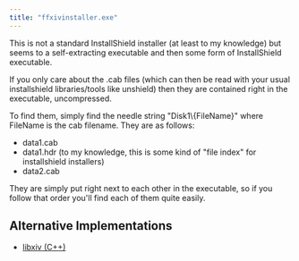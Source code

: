 ```yaml
---
title: "ffxivinstaller.exe"
---
```


This is not a standard InstallShield installer (at least to my knowledge) but seems to a self-extracting executable and then some form of InstallShield executable.

If you only care about the .cab files (which can then be read with your usual installshield libraries/tools like unshield) then they are contained right in the executable, uncompressed.

To find them, simply find the needle string "Disk1\\{FileName}" where FileName is the cab filename. They are as follows:

* data1.cab
* data1.hdr (to my knowledge, this is some kind of "file index" for installshield installers)
* data2.cab

They are simply put right next to each other in the executable, so if you follow that order you'll find each of them quite easily.

## Alternative Implementations

* [libxiv (C++)](https://git.sr.ht/~redstrate/libxiv/tree/main/src/installextract.cpp)
